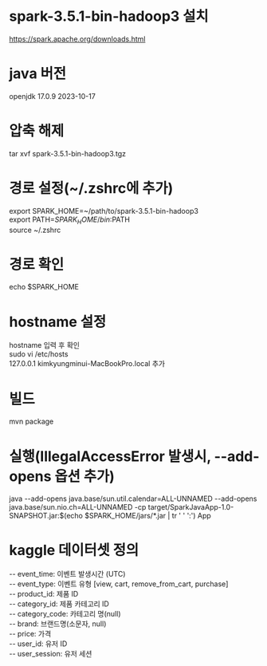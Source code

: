 # spark-3.5.1-bin-hadoop3 설치
https://spark.apache.org/downloads.html

# java 버전
openjdk 17.0.9 2023-10-17

# 압축 해제
tar xvf spark-3.5.1-bin-hadoop3.tgz

# 경로 설정(~/.zshrc에 추가)
export SPARK_HOME=~/path/to/spark-3.5.1-bin-hadoop3 <br/>
export PATH=$SPARK_HOME/bin:$PATH <br/>
source ~/.zshrc

# 경로 확인
echo $SPARK_HOME

# hostname 설정
hostname 입력 후 확인 <br>
sudo vi /etc/hosts <br>
127.0.0.1 kimkyungminui-MacBookPro.local 추가


# 빌드
mvn package

# 실행(IllegalAccessError 발생시, --add-opens 옵션 추가)
java --add-opens java.base/sun.util.calendar=ALL-UNNAMED --add-opens java.base/sun.nio.ch=ALL-UNNAMED -cp target/SparkJavaApp-1.0-SNAPSHOT.jar:$(echo $SPARK_HOME/jars/*.jar | tr ' ' ':') App



# kaggle 데이터셋 정의
-- event_time: 이벤트 발생시간 (UTC) <br/>
-- event_type: 이벤트 유형 [view, cart, remove_from_cart, purchase]<br/>
-- product_id: 제품 ID <br/>
-- category_id: 제품 카테고리 ID <br/>
-- category_code: 카테고리 명(null) <br/>
-- brand: 브랜드명(소문자, null) <br/> 
-- price: 가격 <br/>
-- user_id: 유저 ID <br/>
-- user_session: 유저 세션 <br/>


